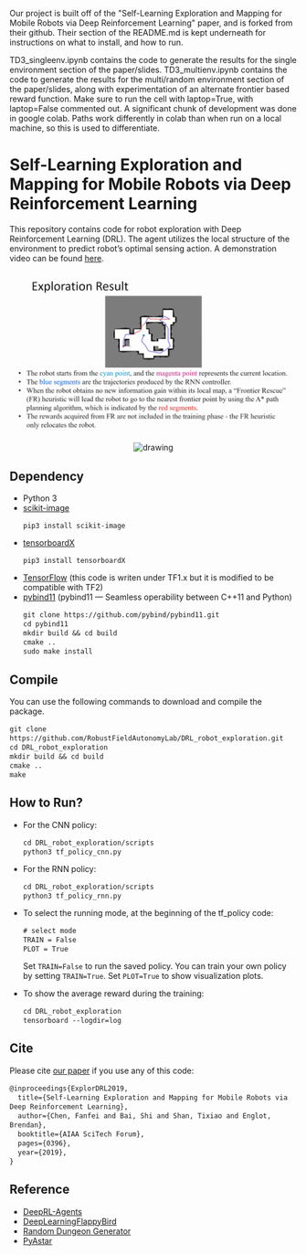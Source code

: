 Our project is built off of the "Self-Learning Exploration and Mapping for Mobile Robots via Deep Reinforcement Learning" paper, and is forked from their github.
Their section of the README.md is kept underneath for instructions on what to install, and how to run.

TD3_singleenv.ipynb contains the code to generate the results for the single environment section of the paper/slides. 
TD3_multienv.ipynb contains the code to generate the results for the multi/random environment section of the paper/slides, along with experimentation of an alternate frontier based reward function.
Make sure to run the cell with laptop=True, with laptop=False commented out.
A significant chunk of development was done in google colab. Paths work differently in colab than when run on a local machine, so this is used to differentiate.


# Self-Learning Exploration and Mapping for Mobile Robots via Deep Reinforcement Learning
This repository contains code for robot exploration with Deep Reinforcement Learning (DRL). The agent utilizes the local structure of the environment to predict robot’s optimal sensing action. A demonstration video can be found [here](https://www.youtube.com/watch?v=2gNF6efv12s).

<p align='center'>
    <img src="/doc/exploration.png" alt="drawing" width="1000"/>
</p>

<p align='center'>
    <img src="/doc/policy.gif" alt="drawing" width="1000"/>
</p>

## Dependency
- Python 3
- [scikit-image](https://scikit-image.org/)
  ```
  pip3 install scikit-image
  ```
- [tensorboardX](https://github.com/lanpa/tensorboardX)
  ```
  pip3 install tensorboardX
  ```
- [TensorFlow](https://www.tensorflow.org/install) (this code is writen under TF1.x but it is modified to be compatible with TF2)
- [pybind11](https://github.com/pybind/pybind11) (pybind11 — Seamless operability between C++11 and Python)
  ```
  git clone https://github.com/pybind/pybind11.git
  cd pybind11
  mkdir build && cd build
  cmake ..
  sudo make install
  ```
## Compile

You can use the following commands to download and compile the package.
```
git clone https://github.com/RobustFieldAutonomyLab/DRL_robot_exploration.git
cd DRL_robot_exploration
mkdir build && cd build
cmake ..
make
```

## How to Run?
- For the CNN policy:
    ```
    cd DRL_robot_exploration/scripts
    python3 tf_policy_cnn.py
    ```
- For the RNN policy:
    ```
    cd DRL_robot_exploration/scripts
    python3 tf_policy_rnn.py
    ```
- To select the running mode, at the beginning of the tf_policy code:
    ```
    # select mode
    TRAIN = False
    PLOT = True
    ```
  Set ``TRAIN=False`` to run the saved policy. You can train your own policy by setting ``TRAIN=True``. Set `` PLOT=True `` to show visualization plots.
 
- To show the average reward during the training:
    ```
    cd DRL_robot_exploration
    tensorboard --logdir=log
    ```

## Cite

Please cite [our paper](https://www.researchgate.net/profile/Fanfei_Chen/publication/330200308_Self-Learning_Exploration_and_Mapping_for_Mobile_Robots_via_Deep_Reinforcement_Learning/links/5d6e7ad4a6fdccf93d381d2e/Self-Learning-Exploration-and-Mapping-for-Mobile-Robots-via-Deep-Reinforcement-Learning.pdf) if you use any of this code: 
```
@inproceedings{ExplorDRL2019,
  title={Self-Learning Exploration and Mapping for Mobile Robots via Deep Reinforcement Learning},
  author={Chen, Fanfei and Bai, Shi and Shan, Tixiao and Englot, Brendan},
  booktitle={AIAA SciTech Forum},
  pages={0396},
  year={2019},
}
```

## Reference
- [DeepRL-Agents](https://github.com/awjuliani/DeepRL-Agents)
- [DeepLearningFlappyBird](https://github.com/yenchenlin/DeepLearningFlappyBird)
- [Random Dungeon Generator](http://perplexingtech.weebly.com/random-dungeon-demo.html)
- [PyAstar](https://github.com/hjweide/pyastar)
